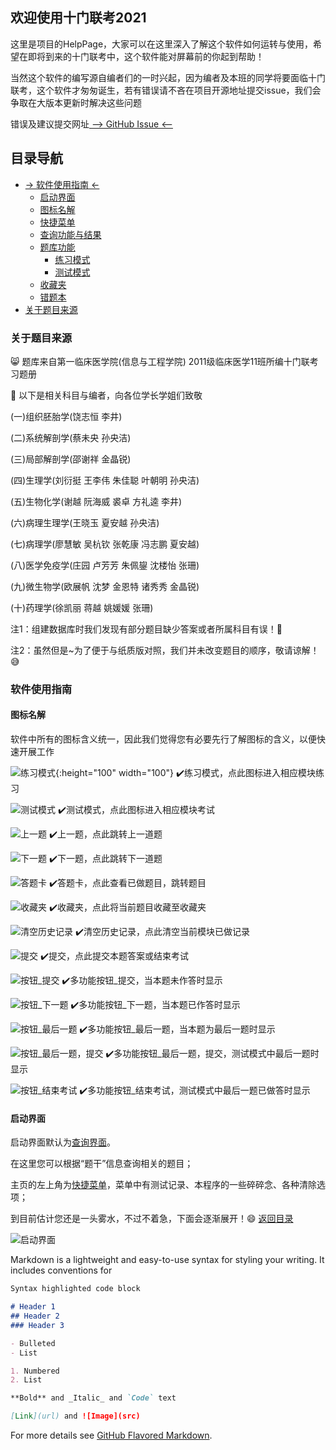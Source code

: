 ## 欢迎使用十门联考2021

这里是项目的HelpPage，大家可以在这里深入了解这个软件如何运转与使用，希望在即将到来的十门联考中，这个软件能对屏幕前的你起到帮助！

当然这个软件的编写源自编者们的一时兴起，因为编者及本班的同学将要面临十门联考，这个软件才匆匆诞生，若有错误请不吝在项目开源地址提交issue，我们会争取在大版本更新时解决这些问题

错误及建议提交网址[  --> GitHub Issue <--](https://github.com/jerryzuo0214/Integrated_Examination_Of_Ten_Subjects_WMU/issues)

## 目录导航
* [-> 软件使用指南 <-](#软件使用指南)
    * [启动界面](#启动界面)
    * [图标名解](#图标名解)
    * [快捷菜单](#快捷菜单)
    * [查询功能与结果](#查询功能与结果)
    * [题库功能](#题库功能)
      * [练习模式](#练习模式)
      * [测试模式](#测试模式)
    * [收藏夹](#收藏夹)
    * [错题本](#错题本)
* [关于题目来源](#关于题目来源)


### 关于题目来源

:smile_cat: 题库来自第一临床医学院(信息与工程学院)  2011级临床医学11班所编十门联考习题册

:clap: 以下是相关科目与编者，向各位学长学姐们致敬

(一)组织胚胎学(饶志恒 李井)

(二)系统解剖学(蔡未央 孙央洁)

(三)局部解剖学(邵谢祥 金晶锐)

(四)生理学(刘衍挺 王李伟 朱佳聪 叶朝明 孙央洁)

(五)生物化学(谢越 阮海威 裘卓 方礼逵 李井)

(六)病理生理学(王晓玉 夏安越 孙央洁)

(七)病理学(廖慧敏 吴杭钦 张乾康 冯志鹏 夏安越)

(八)医学免疫学(庄园 卢芳芳 朱佩鋆 沈楼怡 张珊)

(九)微生物学(欧展帆 沈梦 金恩特 诸秀秀 金晶锐)

(十)药理学(徐凯丽 蒋越 姚媛媛 张珊)

注1：组建数据库时我们发现有部分题目缺少答案或者所属科目有误！:eyes:

注2：虽然但是~为了便于与纸质版对照，我们并未改变题目的顺序，敬请谅解！:sweat_smile:

### 软件使用指南
#### 图标名解

软件中所有的图标含义统一，因此我们觉得您有必要先行了解图标的含义，以便快速开展工作

![练习模式](https://s3.ax1x.com/2021/01/26/sjUQ78.png){:height="100" width="100"} :heavy_check_mark:练习模式，点此图标进入相应模块练习

![测试模式](https://s3.ax1x.com/2021/01/26/sjUCm6.png) :heavy_check_mark:测试模式，点此图标进入相应模块考试

![上一题](https://s3.ax1x.com/2021/01/26/sjNHmV.png) :heavy_check_mark:上一题，点此跳转上一道题

![下一题](https://s3.ax1x.com/2021/01/26/sjUEfH.png) :heavy_check_mark:下一题，点此跳转下一道题

![答题卡](https://s3.ax1x.com/2021/01/26/sjU8hQ.png) :heavy_check_mark:答题卡，点此查看已做题目，跳转题目

![收藏夹](https://s3.ax1x.com/2021/01/26/sjNbwT.png) :heavy_check_mark:收藏夹，点此将当前题目收藏至收藏夹

![清空历史记录](https://s3.ax1x.com/2021/01/26/sjNTO0.png) :heavy_check_mark:清空历史记录，点此清空当前模块已做记录

![提交](https://s3.ax1x.com/2021/01/26/sjUnXt.png) :heavy_check_mark:提交，点此提交本题答案或结束考试

![按钮_提交](https://s3.ax1x.com/2021/01/26/sjUkkD.png) :heavy_check_mark:多功能按钮_提交，当本题未作答时显示

![按钮_下一题](https://s3.ax1x.com/2021/01/26/sjUZpd.png) :heavy_check_mark:多功能按钮_下一题，当本题已作答时显示

![按钮_最后一题](https://s3.ax1x.com/2021/01/26/sjUM0f.png) :heavy_check_mark:多功能按钮_最后一题，当本题为最后一题时显示

![按钮_最后一题，提交](https://s3.ax1x.com/2021/01/26/sjUm6I.png) :heavy_check_mark:多功能按钮_最后一题，提交，测试模式中最后一题时显示

![按钮_结束考试](https://s3.ax1x.com/2021/01/26/sjNqTU.png) :heavy_check_mark:多功能按钮_结束考试，测试模式中最后一题已做答时显示

#### 启动界面

启动界面默认为[查询界面](#查询功能与结果)。

在这里您可以根据“题干”信息查询相关的题目；

主页的左上角为[快捷菜单](#快捷菜单)，菜单中有测试记录、本程序的一些碎碎念、各种清除选项；

到目前估计您还是一头雾水，不过不着急，下面会逐渐展开！:smile:  [返回目录](#目录导航)

![启动界面](https://s3.ax1x.com/2021/01/26/sjUY1s.jpg)









Markdown is a lightweight and easy-to-use syntax for styling your writing. It includes conventions for

```markdown
Syntax highlighted code block

# Header 1
## Header 2
### Header 3

- Bulleted
- List

1. Numbered
2. List

**Bold** and _Italic_ and `Code` text

[Link](url) and ![Image](src)
```

For more details see [GitHub Flavored Markdown](https://guides.github.com/features/mastering-markdown/).
